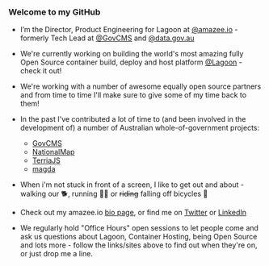 ### Welcome to my GitHub

- I’m the Director, Product Engineering for Lagoon at [@amazee.io](github.com/amazeeio) - formerly Tech Lead at [@GovCMS](github.com/govcms) and [@data.gov.au](github.com/datagovau)

- We're currently working on building the world's most amazing fully Open Source container build, deploy and host platform [@Lagoon](github.com/uselagoon) - check it out!

- We're working with a number of awesome equally open source partners and from time to time I'll make sure to give some of my time back to them!

- In the past I've contributed a lot of time to (and been involved in the development of) a number of Australian whole-of-government projects:
  - [GovCMS](github.com/govcms)
  - [NationalMap](github.com/TerriaJS/nationalmap)
  - [TerriaJS](github.com/TerriaJS/terriajs)
  - [magda](github.com/magda-io/magda)

- When i'm not stuck in front of a screen, I like to get out and about - walking our 🐕, running 🏃‍♂️ or ~~riding~~ falling off bicycles 🚴

- Check out my amazee.io [bio page](https://www.amazee.io/about-us/people/toby-bellwood), or find me on [Twitter](https://twitter.com/tobybellwood) or [LinkedIn](https://www.linkedin.com/in/tobybellwood/)

- We regularly hold "Office Hours" open sessions to let people come and ask us questions about Lagoon, Container Hosting, being Open Source and lots more - follow the links/sites above to find out when they're on, or just drop me a line.

